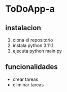 # ToDoApp-a

## instalacion 
1. clona el repositorio 
2. instala python 3.11.1
3. ejecuta python main.py

## funcionalidades 
- crear tareas 
- eliminar tareas